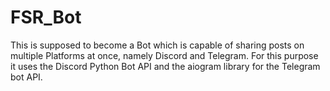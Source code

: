 # FSR_Bot
This is supposed to become a Bot which is capable of sharing posts on multiple Platforms at once, namely Discord and Telegram. For this purpose it uses the Discord Python Bot API and the aiogram library for the Telegram bot API.
